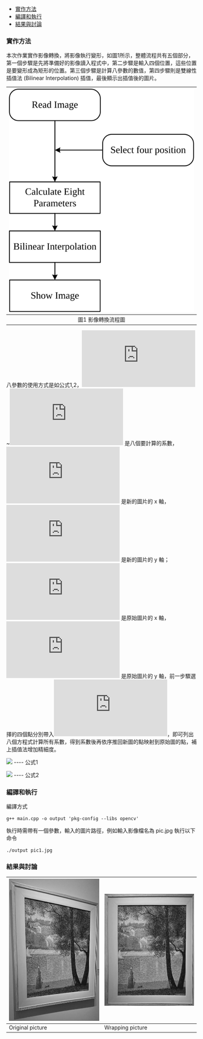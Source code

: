 - [實作方法](#實作方法)
- [編譯和執行](#編譯和執行)
- [結果與討論](#結果與討論)

### 實作方法
本次作業實作影像轉換，將影像執行變形，如圖1所示，整體流程共有五個部分，第一個步驟是先將準備好的影像讀入程式中，第二步驟是輸入四個位置，這些位置是要變形成為矩形的位置。第三個步驟是計算八參數的數值，第四步驟則是雙線性插值法 (Bilinear Interpolation) 插值，最後顯示出插值後的圖片。

|![](https://github.com/vkmouse/Homework_DIP/blob/master/figure/HW2-3.svg)|
|:---:|
| 圖1 影像轉換流程圖 |

八參數的使用方式是如公式1,2，![](http://latex.codecogs.com/gif.latex?a_1)~![](http://latex.codecogs.com/gif.latex?a_8) 是八個要計算的系數，![](http://latex.codecogs.com/gif.latex?u) 是新的圖片的 x 軸，![](http://latex.codecogs.com/gif.latex?v) 是新的圖片的 y 軸；![](http://latex.codecogs.com/gif.latex?x) 是原始圖片的 x 軸，![](http://latex.codecogs.com/gif.latex?y) 是原始圖片的 y 軸，前一步驟選擇的四個點分別帶入![](http://latex.codecogs.com/gif.latex?uvxy)，即可列出八個方程式計算所有系數，得到系數後再依序推回新圖的點映射到原始圖的點，補上插值法增加精細度。

![](http://latex.codecogs.com/gif.latex?x=a_1\times%20uv+a_2\times%20u+a_3\times%20v+a_4}) ---- 公式1

![](http://latex.codecogs.com/gif.latex?y=a_5\times%20uv+a_6\times%20u+a_7\times%20v+a_8}) ---- 公式2


### 編譯和執行
編譯方式

	g++ main.cpp -o output 'pkg-config --libs opencv'
	
執行時需帶有一個參數，輸入的圖片路徑，例如輸入影像檔名為 pic.jpg 執行以下命令

	./output pic1.jpg

### 結果與討論


|![](https://github.com/vkmouse/Homework_DIP/blob/master/figure/HW2-1.jpg?raw=true)|![](https://github.com/vkmouse/Homework_DIP/blob/master/figure/HW2-2.jpg)|
|---|---|
| Original picture | Wrapping picture |
